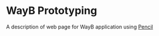 # WayB Prototyping
A description of web page for WayB application using [Pencil](https://pencil.evolus.vn/)
